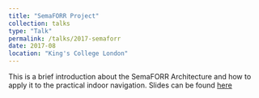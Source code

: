 ```yaml
---
title: "SemaFORR Project"
collection: talks
type: "Talk"
permalink: /talks/2017-semaforr
date: 2017-08
location: "King's College London"
---
```


This is a brief introduction about the SemaFORR Architecture and how to apply it to the practical indoor navigation. Slides can be found [here](SemaFORR.pdf) 
